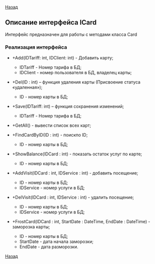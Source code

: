 [Назад](./API.md)

## Описание интерфейса ICard

Интерфейс предназначен для работы с методами класса Card

### Реализация интерфейса

+ +Add(IDTariff: int, IDClient: int) - Добавить карту;
	* IDTariff - Номер тарифа в БД;
	* IDClient - номер пользователя в БД, владелец карты;

+ +Del(ID : int) – функция удаления карты (Присвоение статуса «удаленная»);
	* ID - номер карты в БД;

+ +Save(IDTariff: int) – функция сохранения изменений;
	* IDTariff - Номер тарифа в БД;

+ +GetAll() - вывести список всех карт;

+ +FindCardByID(ID : int) - поискпо ID;
	* ID - номер карты в БД;

+ +ShowBalance(IDCard : int) - показать остаток услуг по карте;
	* ID - номер карты в БД;

+ +AddVisit(IDCard : int, IDService : int) - добавить посещение;
	* ID - номер карты в БД;
	* IDService - номер услуги в БД;

+ +DelVisit(IDCard : int, IDService : int) - удалить посещение;
	* ID - номер карты в БД;
	* IDService - номер услуги в БД;

+ +FrostCard(IDCard : int, StartDate : DateTime, EndDate : DateTime) - заморозка карты;
	* ID - номер карты в БД;
	* StartDate - дата начала заморозки;
	* EndDate - дата разморозки.

[Назад](./API.md)